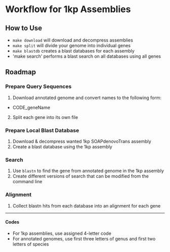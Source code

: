 # Workflow for 1kp Assemblies

## How to Use

* `make download` will download and decompress assemblies
* `make split` will divide your genome into individual genes
* `make blastdb` creates a blast databases for each assembly
* 'make search' performs a blast search on all databases using all genes

## Roadmap

### Prepare Query Sequences
1. Download annotated genome and convert names to the following form:
 * CODE_geneName
2. Split each gene into its own file

### Prepare Local Blast Database
1. Download & decompress wanted 1kp SOAPdenovoTrans assembly
2. Create a blast database using the 1kp assembly

### Search
1. Use `blastn` to find the gene from annotated genome in the 1kp assembly
2. Create different versions of search that can be modified from the command
line

### Alignment
1. Collect blastn hits from each database into an alignment for each gene

___

#### Codes

* For 1kp assemblies, use assigned 4-letter code
* For annotated genomes, use first three letters of genus and first two letters
of species
